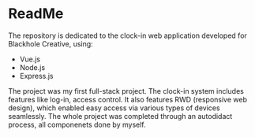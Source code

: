 # ReadMe
The repository is dedicated to the clock-in web application developed for Blackhole Creative, using:
* Vue.js
* Node.js
* Express.js

The project was my first full-stack project. The clock-in system includes features like log-in, access control. It also features RWD (responsive web design), which enabled easy access via various types of devices seamlessly. The whole project was completed through an autodidact process, all componenets done by myself.
